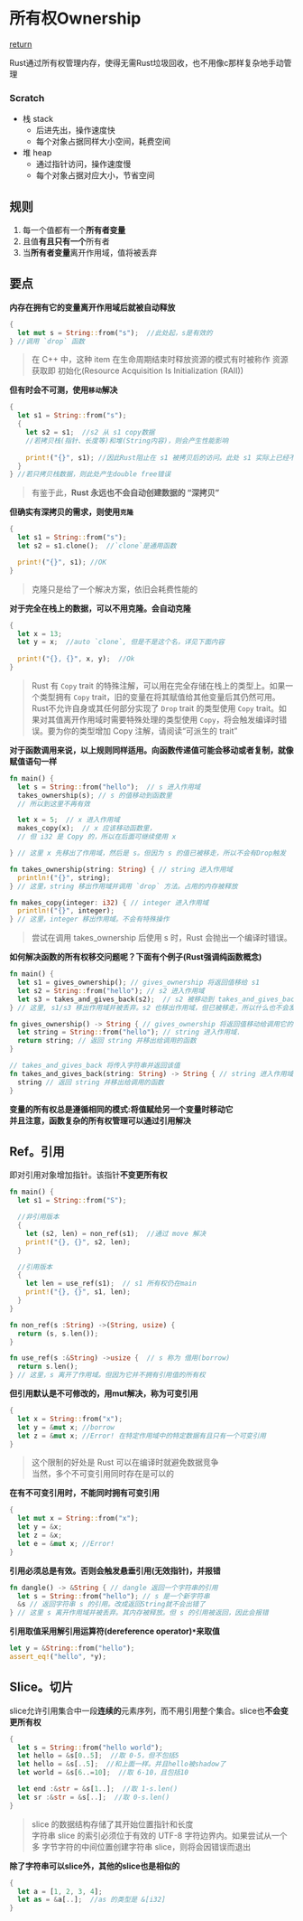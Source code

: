 # 所有权Ownership
[return](../README.md)

Rust通过所有权管理内存，使得无需Rust垃圾回收，也不用像c那样复杂地手动管理

### Scratch
- 栈 stack
    + 后进先出，操作速度快
    + 每个对象占据同样大小空间，耗费空间
- 堆 heap
    + 通过指针访问，操作速度慢
    + 每个对象占据对应大小，节省空间


## 规则
1. 每一个值都有一个**所有者变量**
2. 且值**有且只有一个**所有者
3. 当**所有者变量**离开作用域，值将被丢弃

## 要点
**内存在拥有它的变量离开作用域后就被自动释放**
```rs
{
  let mut s = String::from("s");  //此处起，s是有效的
} //调用 `drop` 函数
```
>在 C++ 中，这种 item 在生命周期结束时释放资源的模式有时被称作 资源获取即 初始化(Resource Acquisition Is Initialization (RAII))

**但有时会不可测，使用`移动`解决**
```rs
{
  let s1 = String::from("s");
  {
    let s2 = s1;  //s2 从 s1 copy数据
    //若拷贝栈(指针、长度等)和堆(String内容)，则会产生性能影响
    
    print!("{}", s1); //因此Rust阻止在 s1 被拷贝后的访问。此处 s1 实际上已经不存在
  }
} //若只拷贝栈数据，则此处产生double free错误
```
> 有鉴于此，**Rust 永远也不会自动创建数据的 “深拷贝”**

**但确实有深拷贝的需求，则使用`克隆`**
```rs
{
  let s1 = String::from("s");
  let s2 = s1.clone();  //`clone`是通用函数

  print!("{}", s1); //OK
}
```
> 克隆只是给了一个解决方案，依旧会耗费性能的

**对于完全在栈上的数据，可以不用克隆。会自动克隆**
```rs
{
  let x = 13;
  let y = x;  //auto `clone`, 但是不是这个名，详见下面内容
  
  print!("{}, {}", x, y);  //Ok
}
```
> Rust 有 `Copy` trait 的特殊注解，可以用在完全存储在栈上的类型上。如果一个类型拥有 `Copy` trait，旧的变量在将其赋值给其他变量后其仍然可用。Rust不允许自身或其任何部分实现了 `Drop` trait 的类型使用 `Copy` trait。如果对其值离开作用域时需要特殊处理的类型使用 `Copy`，将会触发编译时错误。要为你的类型增加 Copy 注解，请阅读“可派生的 trait”

**对于函数调用来说，以上规则同样适用。向函数传递值可能会移动或者复制，就像赋值语句一样**
```rs
fn main() {
  let s = String::from("hello");  // s 进入作用域
  takes_ownership(s); // s 的值移动到函数里
  // 所以到这里不再有效

  let x = 5;  // x 进入作用域
  makes_copy(x);  // x 应该移动函数里，
  // 但 i32 是 Copy 的，所以在后面可继续使用 x

} // 这里 x 先移出了作用域，然后是 s。但因为 s 的值已被移走，所以不会有Drop触发

fn takes_ownership(string: String) { // string 进入作用域
  println!("{}", string);
} // 这里，string 移出作用域并调用 `drop` 方法。占用的内存被释放

fn makes_copy(integer: i32) { // integer 进入作用域 
  println!("{}", integer);
} // 这里，integer 移出作用域。不会有特殊操作
```
> 尝试在调用 takes_ownership 后使用 s 时，Rust 会抛出一个编译时错误。

**如何解决函数的所有权移交问题呢？下面有个例子(Rust强调纯函数概念)**
```rs
fn main() {
  let s1 = gives_ownership(); // gives_ownership 将返回值移给 s1
  let s2 = String::from("hello"); // s2 进入作用域
  let s3 = takes_and_gives_back(s2);  // s2 被移动到 takes_and_gives_back 中, 它也将返回值移给 s3
} // 这里, s1/s3 移出作用域并被丢弃。s2 也移出作用域，但已被移走，所以什么也不会发生

fn gives_ownership() -> String { // gives_ownership 将返回值移动给调用它的函数
  let string = String::from("hello"); // string 进入作用域.
  return string; // 返回 string 并移出给调用的函数
}

// takes_and_gives_back 将传入字符串并返回该值
fn takes_and_gives_back(string: String) -> String { // string 进入作用域
  string // 返回 string 并移出给调用的函数 
}
```

**变量的所有权总是遵循相同的模式:将值赋给另一个变量时移动它**<br>
**并且注意，函数复杂的所有权管理可以通过引用解决**

## Ref。引用
即对引用对象增加指针。该指针**不变更所有权**
```rs
fn main() {
  let s1 = String::from("S");

  //非引用版本
  {
    let (s2, len) = non_ref(s1);  //通过 move 解决
    print!("{}, {}", s2, len);
  }

  //引用版本
  {
    let len = use_ref(s1);  // s1 所有权仍在main
    print!("{}, {}", s1, len);
  }
}

fn non_ref(s :String) ->(String, usize) {
  return (s, s.len());
}

fn use_ref(s :&String) ->usize {  // s 称为 借用(borrow)
  return s.len();
} // 这里，s 离开了作用域。但因为它并不拥有引用值的所有权
```

**但引用默认是不可修改的，用mut解决，称为可变引用**
```rs
{
  let x = String::from("x");
  let y = &mut x; //borrow
  let z = &mut x; //Error! 在特定作用域中的特定数据有且只有一个可变引用
}
```
> 这个限制的好处是 Rust 可以在编译时就避免数据竞争<br>
> 当然，多个不可变引用同时存在是可以的

**在有不可变引用时，不能同时拥有可变引用**
```rs
{
  let mut x = String::from("x");
  let y = &x;
  let z = &x;
  let e = &mut x; //Error! 
}
```

**引用必须总是有效。否则会触发悬垂引用(无效指针)，并报错**
```rs
fn dangle() -> &String { // dangle 返回一个字符串的引用
  let s = String::from("hello"); // s 是一个新字符串
  &s // 返回字符串 s 的引用。改成返回String就不会出错了
} // 这里 s 离开作用域并被丢弃。其内存被释放。但 s 的引用被返回，因此会报错
```

**引用取值采用解引用运算符(dereference operator)`*`来取值**
```rs
let y = &String::from("hello");
assert_eq!("hello", *y);
```

## Slice。切片
slice允许引用集合中一段**连续的**元素序列，而不用引用整个集合。slice也**不会变更所有权**
```rs
{
  let s = String::from("hello world");
  let hello = &s[0..5];  //取 0-5，但不包括5
  let hello = &s[..5];  //和上面一样。并且hello被shadow了
  let world = &s[6..=10];  //取 6-10，且包括10

  let end :&str = &s[1..];  //取 1-s.len()
  let sr :&str = &s[..];  //取 0-s.len()
}
```
> slice 的数据结构存储了其开始位置指针和长度<br>
> 字符串 slice 的索引必须位于有效的 UTF-8 字符边界内。如果尝试从一个多 字节字符的中间位置创建字符串 slice，则将会因错误而退出

**除了字符串可以slice外，其他的slice也是相似的**
```rs
{
  let a = [1, 2, 3, 4];
  let as = &a[..];  //as 的类型是 &[i32]
}
```
